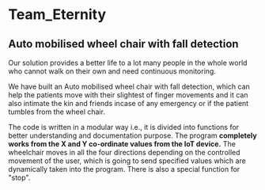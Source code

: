 # Team_Eternity
## Auto mobilised wheel chair with fall detection
Our solution provides a better life to a lot many people in the whole world who cannot walk on their own and need continuous monitoring.

We have built an Auto mobilised wheel chair with fall detection, which can help the patients move with their slightest of finger movements and it can also intimate the kin and friends incase of any emergency or if the patient tumbles from the wheel chair.

The code is written in a modular way i.e., it is divided into functions for better understanding and documentation purpose.
The program **completely works from the X and Y co-ordinate values from the IoT device.**
The wheelchair moves in all the four directions depending on the controlled movement of the user, which is going to send specified values which are dynamically taken into the program.
There is also a special function for "stop".
